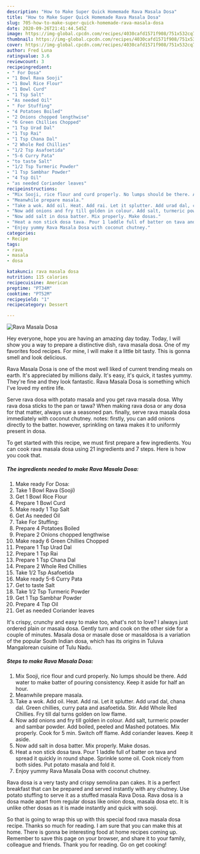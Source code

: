 ```yaml
---
description: "How to Make Super Quick Homemade Rava Masala Dosa"
title: "How to Make Super Quick Homemade Rava Masala Dosa"
slug: 705-how-to-make-super-quick-homemade-rava-masala-dosa
date: 2020-09-26T21:41:44.545Z
image: https://img-global.cpcdn.com/recipes/4030cafd1571f908/751x532cq70/rava-masala-dosa-recipe-main-photo.jpg
thumbnail: https://img-global.cpcdn.com/recipes/4030cafd1571f908/751x532cq70/rava-masala-dosa-recipe-main-photo.jpg
cover: https://img-global.cpcdn.com/recipes/4030cafd1571f908/751x532cq70/rava-masala-dosa-recipe-main-photo.jpg
author: Fred Luna
ratingvalue: 3.6
reviewcount: 3
recipeingredient:
- " For Dosa"
- "1 Bowl Rava Sooji"
- "1 Bowl Rice Flour"
- "1 Bowl Curd"
- "1 Tsp Salt"
- "As needed Oil"
- " For Stuffing"
- "4 Potatoes Boiled"
- "2 Onions chopped lengthwise"
- "6 Green Chillies Chopped"
- "1 Tsp Urad Dal"
- "1 Tsp Rai"
- "1 Tsp Chana Dal"
- "2 Whole Red Chillies"
- "1/2 Tsp Asafoetida"
- "5-6 Curry Pata"
- "to taste Salt"
- "1/2 Tsp Turmeric Powder"
- "1 Tsp Sambhar Powder"
- "4 Tsp Oil"
- "as needed Coriander leaves"
recipeinstructions:
- "Mix Sooji, rice flour and curd properly. No lumps should be there. Add water to make batter of pouring consistency. Keep it aside for half an hour."
- "Meanwhile prepare masala."
- "Take a wok. Add oil. Heat. Add rai. Let it splutter. Add urad dal, chana dal. Green chillies, curry pata and asafoetida. Stir. Add Whole Red Chillies. Fry till dal turns golden on low flame."
- "Now add onions and fry till golden in colour. Add salt, turmeric powder and sambar powder. Add boiled, peeled and Mashed potatoes. Mix properly. Cook for 5 min. Switch off flame. Add coriander leaves. Keep it aside."
- "Now add salt in dosa batter. Mix properly. Make dosas."
- "Heat a non stick dosa tava. Pour 1 laddle full of batter on tava and spread it quickly in round shape. Sprinkle some oil. Cook nicely from both sides. Put potato masala and fold it."
- "Enjoy yummy Rava Masala Dosa with coconut chutney."
categories:
- Recipe
tags:
- rava
- masala
- dosa

katakunci: rava masala dosa 
nutrition: 115 calories
recipecuisine: American
preptime: "PT34M"
cooktime: "PT52M"
recipeyield: "1"
recipecategory: Dessert

---
```



![Rava Masala Dosa](https://img-global.cpcdn.com/recipes/4030cafd1571f908/751x532cq70/rava-masala-dosa-recipe-main-photo.jpg)

Hey everyone, hope you are having an amazing day today. Today, I will show you a way to prepare a distinctive dish, rava masala dosa. One of my favorites food recipes. For mine, I will make it a little bit tasty. This is gonna smell and look delicious.

Rava Masala Dosa is one of the most well liked of current trending meals on earth. It's appreciated by millions daily. It's easy, it's quick, it tastes yummy. They're fine and they look fantastic. Rava Masala Dosa is something which I've loved my entire life.

Serve rava dosa with potato masala and you get rava masala dosa. Why rava dosa sticks to the pan or tawa? When making rava dosa or any dosa for that matter, always use a seasoned pan. finally, serve rava masala dosa immediately with coconut chutney. notes: firstly, you can add onions directly to the batter. however, sprinkling on tawa makes it to uniformly present in dosa.


To get started with this recipe, we must first prepare a few ingredients. You can cook rava masala dosa using 21 ingredients and 7 steps. Here is how you cook that.

<!--inarticleads1-->

##### The ingredients needed to make Rava Masala Dosa:

1. Make ready  For Dosa:
1. Take 1 Bowl Rava (Sooji)
1. Get 1 Bowl Rice Flour
1. Prepare 1 Bowl Curd
1. Make ready 1 Tsp Salt
1. Get As needed Oil
1. Take  For Stuffing:
1. Prepare 4 Potatoes Boiled
1. Prepare 2 Onions chopped lengthwise
1. Make ready 6 Green Chillies Chopped
1. Prepare 1 Tsp Urad Dal
1. Prepare 1 Tsp Rai
1. Prepare 1 Tsp Chana Dal
1. Prepare 2 Whole Red Chillies
1. Take 1/2 Tsp Asafoetida
1. Make ready 5-6 Curry Pata
1. Get to taste Salt
1. Take 1/2 Tsp Turmeric Powder
1. Get 1 Tsp Sambhar Powder
1. Prepare 4 Tsp Oil
1. Get as needed Coriander leaves


It&#39;s crispy, crunchy and easy to make too, what&#39;s not to love? I always just ordered plain or masala dosa. Gently turn and cook on the other side for a couple of minutes. Masala dosa or masale dose or masaldosa is a variation of the popular South Indian dosa, which has its origins in Tuluva Mangalorean cuisine of Tulu Nadu. 

<!--inarticleads2-->

##### Steps to make Rava Masala Dosa:

1. Mix Sooji, rice flour and curd properly. No lumps should be there. Add water to make batter of pouring consistency. Keep it aside for half an hour.
1. Meanwhile prepare masala.
1. Take a wok. Add oil. Heat. Add rai. Let it splutter. Add urad dal, chana dal. Green chillies, curry pata and asafoetida. Stir. Add Whole Red Chillies. Fry till dal turns golden on low flame.
1. Now add onions and fry till golden in colour. Add salt, turmeric powder and sambar powder. Add boiled, peeled and Mashed potatoes. Mix properly. Cook for 5 min. Switch off flame. Add coriander leaves. Keep it aside.
1. Now add salt in dosa batter. Mix properly. Make dosas.
1. Heat a non stick dosa tava. Pour 1 laddle full of batter on tava and spread it quickly in round shape. Sprinkle some oil. Cook nicely from both sides. Put potato masala and fold it.
1. Enjoy yummy Rava Masala Dosa with coconut chutney.


Rava dosa is a very tasty and crispy semolina pan cakes. It is a perfect breakfast that can be prepared and served instantly with any chutney. Use potato stuffing to serve it as a stuffed masala Rava Dosa. Rava dosa is a dosa made apart from regular dosas like onion dosa, masala dosa etc. It is unlike other dosas as it is made instantly and quick with sooji. 

So that is going to wrap this up with this special food rava masala dosa recipe. Thanks so much for reading. I am sure that you can make this at home. There is gonna be interesting food at home recipes coming up. Remember to save this page on your browser, and share it to your family, colleague and friends. Thank you for reading. Go on get cooking!
